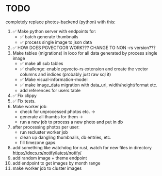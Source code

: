 # TODO

completely replace photos-backend (python) with this:

1. ✅ Make python server with endpoints for:
    * ✅ batch generate thumbnails
    * ✅ process single image to json data
2. ✅ HOW DOES PGVECTGOR WORK??? CHANGE TO NON -rs version???
3. Make tables (migrations) in loco for all data generated by process single image
    * ✅ make all sub tables
    * ✅ challenge: enable pgvecto-rs extension and create the vector columns and indices (probably just raw sql it)
    * ✅ Make visual-information-model
    * ✅ make image_data migration with data_url, width/height/format etc.
    * add references for users table
4. ✅ Fix clippy
5. ✅ Fix tests.
6. Make worker job:
    * check for unprocessed photos etc. ->
    * generate all thumbs for them ->
    * run a new job to process a new photo and put in db
7. after processing photos per user:
    * run recluster worker job
    * clean up dangling thumbnails, db entries, etc.
    * fill timezone gaps
8. add something like watchdog for rust, watch for new files in directory https://docs.rs/notify/latest/notify/
9. add random image + theme endpoint
10. add endpoint to get images by month range
11. make worker job to cluster images
